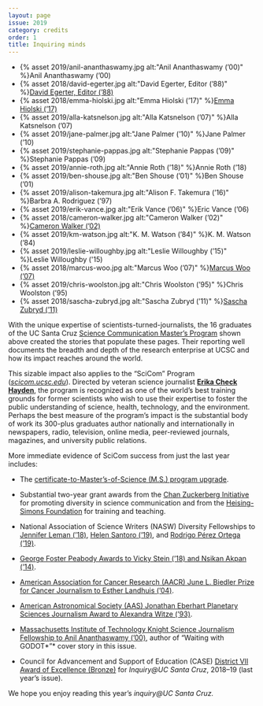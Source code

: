 ```yaml
---
layout: page
issue: 2019
category: credits
order: 1
title: Inquiring minds
---
```


<ul class="contributors-container">
<li>{% asset 2019/anil-ananthaswamy.jpg alt:"Anil Ananthaswamy (’00)" %}<span>Anil Ananthaswamy (’00)</span></li>

<li>{% asset 2018/david-egerter.jpg alt:"David Egerter, Editor (’88)" %}<span><a href="https://medcommstrategy.com/">David Egerter, Editor (’88)</a></span></li>

<li>{% asset 2018/emma-hiolski.jpg alt:"Emma Hiolski (’17)" %}<span><a href="https://www.emmahiolski.com/">Emma Hiolski (’17)</a></span></li>

<li>{% asset 2019/alla-katsnelson.jpg alt:"Alla Katsnelson (’07)" %}<span>Alla Katsnelson (’07)</span></li>

<li>{% asset 2019/jane-palmer.jpg alt:"Jane Palmer (’10)" %}<span>Jane Palmer (’10)</span></li>

<li>{% asset 2019/stephanie-pappas.jpg alt:"Stephanie Pappas (’09)" %}<span>Stephanie Pappas (’09)</span></li>

<li>{% asset 2019/annie-roth.jpg alt:"Annie Roth (’18)" %}<span>Annie Roth (’18)</span></li>

<li>{% asset 2019/ben-shouse.jpg alt:"Ben Shouse (’01)" %}<span>Ben Shouse (’01)</span></li>

<li>{% asset 2019/alison-takemura.jpg alt:"Alison F. Takemura (’16)" %}<span>Barbra A. Rodriguez (’97)</span></li>

<li>{% asset 2019/erik-vance.jpg alt:"Erik Vance (’06)" %}<span>Eric Vance (’06)</span></li>

<li>{% asset 2018/cameron-walker.jpg alt:"Cameron Walker (’02)" %}<span><a href="http://www.cameronwalker.net/">Cameron Walker (’02)</a></span></li>

<li>{% asset 2019/km-watson.jpg alt:"K. M. Watson (’84)" %}<span>K. M. Watson (’84)</span></li>

<li>{% asset 2019/leslie-willoughby.jpg alt:"Leslie Willoughby (’15)" %}<span>Leslie Willoughby ('15)</span></li>

<li>{% asset 2018/marcus-woo.jpg alt:"Marcus Woo (’07)" %}<span><a href="https://about.me/marcus_woo">Marcus Woo (’07)</a></span></li>

<li>{% asset 2019/chris-woolston.jpg alt:"Chris Woolston (’95)" %}<span>Chris Woolston (’95)</span></li>

<li>{% asset 2018/sascha-zubryd.jpg alt:"Sascha Zubryd (’11)" %}<span><a href="https://outfog.com/author/sascha-zubryd/">Sascha Zubryd (’11)</a></span></li>

</ul>

With the unique expertise of scientists-turned-journalists, the 16 graduates of the UC Santa Cruz [Science Communication Master’s Program](https://scicom.ucsc.edu/index.html) shown above created the stories that populate these pages. Their reporting well documents the breadth and depth of the research enterprise at UCSC and how its impact reaches around the world.

This sizable impact also applies to the “SciCom” Program ([*scicom.ucsc.edu*](https://scicom.ucsc.edu/index.html)). Directed by veteran science journalist [**Erika Check Hayden**](https://scicom.ucsc.edu/faculty/index.html), the program is recognized as one of the world’s best training grounds for former scientists who wish to use their expertise to foster the public understanding of science, health, technology, and the environment. Perhaps the best measure of the program’s impact is the substantial body of work its 300-plus graduates author nationally and internationally in newspapers, radio, television, online media, peer-reviewed journals, magazines, and university public relations.

More immediate evidence of SciCom success from just the last year includes:

-   The [certificate-to-Master’s-of-Science (M.S.) program upgrade](https://scicom.ucsc.edu/about/program-news-articles/2018-06-masters.html).

-   Substantial two-year grant awards from the [Chan Zuckerberg Initiative](https://chanzuckerberg.com/) for promoting diversity in science communication and from the [Heising-Simons Foundation](https://www.hsfoundation.org/) for training and teaching.

-   National Association of Science Writers (NASW) Diversity Fellowships to [Jennifer Leman (’18)](https://www.nasw.org/article/diversity-fellowships-announced), [Helen Sant<!-- -->oro (’19)](https://www.nasw.org/article/diversity-fellowship-recipients-announced), and [Rodrigo Pérez Ortega (’19)](https://www.nasw.org/article/diversity-fellowship-recipients-announced).

-   [George Foster Peabody Awards to Vicky Stein (’18) and Nsikan Akpan (’14)](https://www.pbs.org/newshour/press-releases/pbs-newshour-named-recipient-of-two-peabody-awards-for-the-plastic-problem-and-kept-out).

-   [American Association for Cancer Research (AACR) June L. Biedler Prize for Cancer Journalism to Esther Landhuis (’04)](https://www.aacr.org/Research/Awards/PAGES/BIEDLER-PRIZE-RECIPIENTS.ASPX).

-   [American Astronomical Society (AAS) Jonathan Eberhart Planetary Sciences Journalism Award to Alexandra Witze (’93)](https://dps.aas.org/prizes/2018).

-   [Massachusetts Institute of Technology Knight Science Journalism Fellowship to Anil Ananthaswamy (’00)](http://news.mit.edu/2019/knight-science-journalism-program-mit-2019-20-fellowship-class-0506), author of “Waiting with GODOT*”* cover story in this issue.

-   Council for Advancement and Support of Education (CASE) [District VII Award of Excellence (Bronze)](https://www.case.org/awards/district-vii-awards/2019/2019-case-district-vii-awards-excellence) for *Inquiry@UC Santa Cruz*, 2018–19 (last year’s issue).

We hope you enjoy reading this year’s *inquiry@UC Santa Cruz.*
